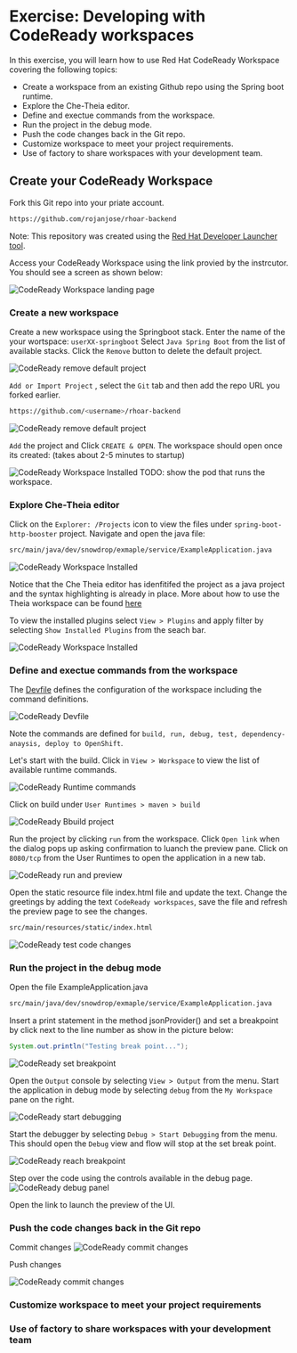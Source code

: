 # Exercise: Developing with CodeReady workspaces

In this exercise, you will learn how to use Red Hat CodeReady Workspace covering the following topics:

- Create a workspace from an existing Github repo using the Spring boot runtime.
- Explore the Che-Theia editor.
- Define and exectue commands from the workspace.
- Run the project in the debug mode.
- Push the code changes back in the Git repo.
- Customize workspace to meet your project requirements.
- Use of factory to share workspaces with your development team.

## Create your CodeReady Workspace

Fork this Git repo into your priate account.

```bash
https://github.com/rojanjose/rhoar-backend
```

Note: This repository was created using the [Red Hat Developer Launcher tool](./exercise-codeready-launcher.md).

Access your CodeReady Workspace using the link provied by the instrcutor. You should see a screen as shown below:

![CodeReady Workspace landing page](images/ex-crw-landing-page.png)

### Create a new workspace

Create a new workspace using the Springboot stack.
Enter the name of the your wortspace: `userXX-springboot`
Select `Java Spring Boot` from the list of available stacks. Click the `Remove` button to delete the default project.

![CodeReady remove default project](images/ex-crw-remove-default-project.png)

`Add or Import Project` , select the `Git` tab and then add the repo URL you forked earlier.

```bash
https://github.com/<username>/rhoar-backend
```

![CodeReady remove default project](images/ex-crw-add-gitrepo.png)

`Add` the project and Click `CREATE & OPEN`. The workspace should open once its created: (takes about 2-5 minutes to startup)

![CodeReady Workspace Installed](images/ex-crw-workspace-ready.png)
TODO: show the pod that runs the workspace.

### Explore Che-Theia editor

Click on the `Explorer: /Projects` icon to view the files under `spring-boot-http-booster` project. Navigate and open the java file:

```bash
src/main/java/dev/snowdrop/exmaple/service/ExampleApplication.java
```

![CodeReady Workspace Installed](images/ex-crw-open-project.png)

Notice that the Che Theia editor has idenfitifed the project as a  java project and the syntax highlighting is already in place. More about how to use the Theia workspace can be found [here](https://eclipsesource.com/blogs/2019/10/04/how-to-use-eclipse-theia-as-an-ide/)

To view the installed plugins select `View > Plugins` and apply filter by selecting `Show Installed Plugins` from the seach bar.

![CodeReady Workspace Installed](images/ex-crw-installed-plugins.png)

### Define and exectue commands from the workspace

The [Devfile](https://www.eclipse.org/che/docs/che-7/configuring-a-workspace-using-a-devfile/) defines the configuration of the workspace including the command definitions.

![CodeReady Devfile](images/ex-crw-devfile.png)

Note the commands are defined for `build, run, debug, test, dependency-anaysis, deploy to OpenShift`.

Let's start with the build. Click in `View > Workspace` to view the list of available runtime commands.

![CodeReady Runtime commands](images/ex-crw-workspace-commands.png)

Click on build under `User Runtimes > maven > build`

![CodeReady Bbuild project](images/ex-crw-project-build.png)

Run the project by clicking `run` from the workspace. Click `Open link` when the dialog pops up asking confirmation to luanch the preview pane. Click on `8080/tcp` from the User Runtimes to open the application in a new tab.

![CodeReady run and preview](images/ex-crw-run-preview.png)

Open the static resource file index.html file and update the text. Change the greetings by adding the text `CodeReady workspaces`, save the file and refresh the preview page to see the changes.

```bash
src/main/resources/static/index.html
```

![CodeReady test code changes](images/ex-crw-code-change.png)

### Run the project in the debug mode

Open the file ExampleApplication.java

```bash
src/main/java/dev/snowdrop/exmaple/service/ExampleApplication.java
```

Insert a print statement in the method jsonProvider() and set a breakpoint by click next to the line number as show in the picture below:

```java
System.out.println("Testing break point...");
```

![CodeReady set breakpoint](images/ex-crw-set-breakpoint.png)

Open the `Output` console by selecting `View > Output` from the menu.
Start the application in debug mode by selecting `debug` from the `My Workspace` pane on the right.

![CodeReady start debugging](images/ex-crw-start-debug.png)

Start the debugger by selecting `Debug > Start Debugging` from the menu. This should open the `Debug` view and flow will stop at the set break point.

![CodeReady reach breakpoint](images/ex-crw-reach-breakpoint.png)

Step over the code using the controls available in the debug page.
![CodeReady debug panel](images/ex-crw-debug-panel.png)

Open the link to launch the preview of the UI.

### Push the code changes back in the Git repo

Commit changes
![CodeReady commit changes](images/ex-crw-git-commit.png)

Push changes

![CodeReady commit changes](images/ex-crw-git-push.png)

### Customize workspace to meet your project requirements

### Use of factory to share workspaces with your development team
